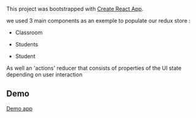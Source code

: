 This project was bootstrapped with [Create React App](https://github.com/facebookincubator/create-react-app).

we used 3 main components as an exemple to populate our redux store :

* Classroom

* Students

* Student 

As well an 'actions' reducer that consists of properties of the UI state depending on user interaction


## Demo

[Demo app](https://cloudstrife9494.github.io/my-redux-boilerplate/)
